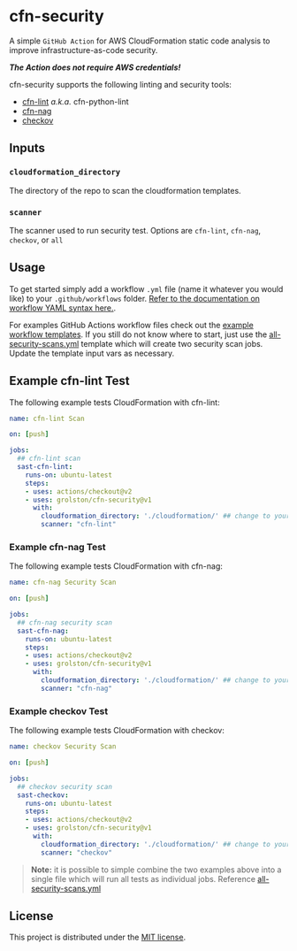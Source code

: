 # cfn-security

A simple `GitHub Action` for AWS CloudFormation static code analysis to improve infrastructure-as-code security.

***The Action does not require AWS credentials!***

cfn-security supports the following linting and security tools:

- [cfn-lint](https://github.com/aws-cloudformation/cfn-python-lint) *a.k.a.* cfn-python-lint
- [cfn-nag](https://github.com/stelligent/cfn_nag)
- [checkov](https://github.com/bridgecrewio/checkov)

## Inputs

### `cloudformation_directory`

The directory of the repo to scan the cloudformation templates.

### `scanner`

The scanner used to run security test. Options are `cfn-lint`, `cfn-nag`, `checkov`, or `all`

## Usage

To get started simply add a workflow `.yml` file (name it whatever you would like) to your `.github/workflows` folder. [Refer to the documentation on workflow YAML syntax here.](https://help.github.com/en/articles/workflow-syntax-for-github-actions).

For examples GitHub Actions workflow files check out the [example workflow templates](https://github.com/grolston/cfn-security/tree/master/workflow-examples). If you still do not know where to start, just use the [all-security-scans.yml](workflow-examples/all-security-scans.yml) template which will create two security scan jobs. Update the template input vars as necessary.

## Example cfn-lint Test

The following example tests CloudFormation with cfn-lint:

```yaml
name: cfn-lint Scan

on: [push]

jobs:
  ## cfn-lint scan
  sast-cfn-lint:
    runs-on: ubuntu-latest
    steps:
    - uses: actions/checkout@v2
    - uses: grolston/cfn-security@v1
      with:
        cloudformation_directory: './cloudformation/' ## change to your template directory
        scanner: "cfn-lint"
```

### Example cfn-nag Test

The following example tests CloudFormation with cfn-nag:

```yaml
name: cfn-nag Security Scan

on: [push]

jobs:
  ## cfn-nag security scan
  sast-cfn-nag:
    runs-on: ubuntu-latest
    steps:
    - uses: actions/checkout@v2
    - uses: grolston/cfn-security@v1
      with:
        cloudformation_directory: './cloudformation/' ## change to your template directory
        scanner: "cfn-nag"
```

### Example checkov Test

The following example tests CloudFormation with checkov:

```yaml
name: checkov Security Scan

on: [push]

jobs:
  ## checkov security scan
  sast-checkov:
    runs-on: ubuntu-latest
    steps:
    - uses: actions/checkout@v2
    - uses: grolston/cfn-security@v1
      with:
        cloudformation_directory: './cloudformation/' ## change to your template directory
        scanner: "checkov"
```

> **Note:** it is possible to simple combine the two examples above into a single file which will run all tests as individual jobs. Reference [all-security-scans.yml](workflow-examples/all-security-scans.yml)

## License

This project is distributed under the [MIT license](LICENSE.md).
